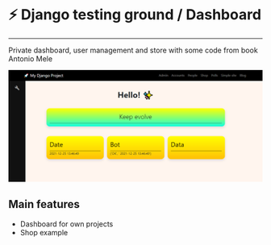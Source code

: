 #  ⚡ Django testing ground / Dashboard

---
Private dashboard, user management and store with some code from book Antonio Mele

![img](readme_md_images/md_img.png)

##  Main features
* Dashboard for own projects
* Shop example